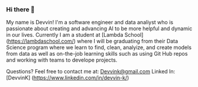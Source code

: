 ### Hi there 👋

My name is Devvin! I'm a software engineer and data analiyst who is passionate about creating and advancing AI to be more helpful and dynamic in our lives. Currently I am a student at [Lambda School] (https://lambdaschool.com/) where I will be graduating from their Data Science program where we learn to find, clean, analyize, and create models from data as well as on-the-job learning skills such as using Git Hub repos and working with teams to develope projects.

Questions? 
Feel free to contact me at: Devvink@gmail.com
Linked In: [DevvinK] (https://www.linkedin.com/in/devvin-k/)
